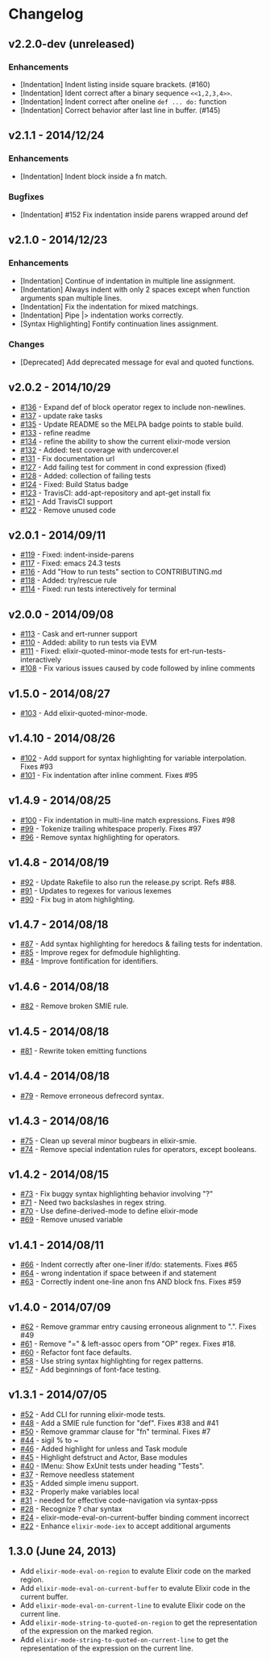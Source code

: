 # Changelog

## v2.2.0-dev (unreleased)

### Enhancements

  * [Indentation] Indent listing inside square brackets. (#160)
  * [Indentation] Ident correct after a binary sequence `<<1,2,3,4>>`.
  * [Indentation] Indent correct after oneline `def ... do:` function
  * [Indentation] Correct behavior after last line in buffer. (#145)

## v2.1.1 - 2014/12/24

### Enhancements

  * [Indentation] Indent block inside a fn match.

### Bugfixes

  * [Indentation] #152 Fix indentation inside parens wrapped around def

## v2.1.0 - 2014/12/23

### Enhancements

  * [Indentation] Continue of indentation in multiple line assignment.
  * [Indentation] Always indent with only 2 spaces except when function arguments span multiple lines.
  * [Indentation] Fix the indentation for mixed matchings.
  * [Indentation] Pipe |> indentation works correctly.
  * [Syntax Highlighting] Fontify continuation lines assignment.

### Changes

  * [Deprecated] Add deprecated message for eval and quoted functions.

## v2.0.2 - 2014/10/29
  * [#136](https://github.com/elixir-lang/emacs-elixir/pull/136) - Expand def of block operator regex to include non-newlines.
  * [#137](https://github.com/elixir-lang/emacs-elixir/pull/137) - update rake tasks
  * [#135](https://github.com/elixir-lang/emacs-elixir/pull/135) - Update README so the MELPA badge points to stable build.
  * [#133](https://github.com/elixir-lang/emacs-elixir/pull/133) - refine readme
  * [#134](https://github.com/elixir-lang/emacs-elixir/pull/134) - refine the ability to show the current elixir-mode version
  * [#132](https://github.com/elixir-lang/emacs-elixir/pull/132) - Added: test coverage with undercover.el
  * [#131](https://github.com/elixir-lang/emacs-elixir/pull/131) - Fix documentation url
  * [#127](https://github.com/elixir-lang/emacs-elixir/pull/127) - Add failing test for comment in cond expression (fixed)
  * [#128](https://github.com/elixir-lang/emacs-elixir/pull/128) - Added: collection of failing tests
  * [#124](https://github.com/elixir-lang/emacs-elixir/pull/124) - Fixed: Build Status badge
  * [#123](https://github.com/elixir-lang/emacs-elixir/pull/123) - TravisCI: add-apt-repository and apt-get install fix
  * [#121](https://github.com/elixir-lang/emacs-elixir/pull/121) - Add TravisCI support
  * [#122](https://github.com/elixir-lang/emacs-elixir/pull/122) - Remove unused code

## v2.0.1 - 2014/09/11
  * [#119](https://github.com/elixir-lang/emacs-elixir/pull/119) - Fixed: indent-inside-parens
  * [#117](https://github.com/elixir-lang/emacs-elixir/pull/117) - Fixed: emacs 24.3 tests
  * [#116](https://github.com/elixir-lang/emacs-elixir/pull/116) - Add "How to run tests" section to CONTRIBUTING.md
  * [#118](https://github.com/elixir-lang/emacs-elixir/pull/118) - Added: try/rescue rule
  * [#114](https://github.com/elixir-lang/emacs-elixir/pull/114) - Fixed: run tests interectively for terminal

## v2.0.0 - 2014/09/08
  * [#113](https://github.com/elixir-lang/emacs-elixir/pull/113) - Cask and ert-runner support
  * [#110](https://github.com/elixir-lang/emacs-elixir/pull/110) - Added: ability to run tests via EVM
  * [#111](https://github.com/elixir-lang/emacs-elixir/pull/111) - Fixed: elixir-quoted-minor-mode tests for ert-run-tests-interactively
  * [#108](https://github.com/elixir-lang/emacs-elixir/pull/108) - Fix various issues caused by code followed by inline comments

## v1.5.0 - 2014/08/27
  * [#103](https://github.com/elixir-lang/emacs-elixir/pull/103) - Add elixir-quoted-minor-mode.

## v1.4.10 - 2014/08/26
  * [#102](https://github.com/elixir-lang/emacs-elixir/pull/102) - Add support for syntax highlighting for variable interpolation. Fixes #93
  * [#101](https://github.com/elixir-lang/emacs-elixir/pull/101) - Fix indentation after inline comment. Fixes #95

## v1.4.9 - 2014/08/25
  * [#100](https://github.com/elixir-lang/emacs-elixir/pull/100) - Fix indentation in multi-line match expressions. Fixes #98
  * [#99](https://github.com/elixir-lang/emacs-elixir/pull/99) - Tokenize trailing whitespace properly. Fixes #97
  * [#96](https://github.com/elixir-lang/emacs-elixir/pull/96) - Remove syntax highlighting for operators.

## v1.4.8 - 2014/08/19
  * [#92](https://github.com/elixir-lang/emacs-elixir/pull/92) - Update Rakefile to also run the release.py script. Refs #88.
  * [#91](https://github.com/elixir-lang/emacs-elixir/pull/91) - Updates to regexes for various lexemes
  * [#90](https://github.com/elixir-lang/emacs-elixir/pull/90) - Fix bug in atom highlighting.

## v1.4.7 - 2014/08/18
  * [#87](https://github.com/elixir-lang/emacs-elixir/pull/87) - Add syntax highlighting for heredocs & failing tests for indentation.
  * [#85](https://github.com/elixir-lang/emacs-elixir/pull/85) - Improve regex for defmodule highlighting.
  * [#84](https://github.com/elixir-lang/emacs-elixir/pull/84) - Improve fontification for identifiers.

## v1.4.6 - 2014/08/18
  * [#82](https://github.com/elixir-lang/emacs-elixir/pull/82) - Remove broken SMIE rule.

## v1.4.5 - 2014/08/18
  * [#81](https://github.com/elixir-lang/emacs-elixir/pull/81) - Rewrite token emitting functions

## v1.4.4 - 2014/08/18
  * [#79](https://github.com/elixir-lang/emacs-elixir/pull/79) - Remove erroneous defrecord syntax.

## v1.4.3 - 2014/08/16
  * [#75](https://github.com/elixir-lang/emacs-elixir/pull/75) - Clean up several minor bugbears in elixir-smie.
  * [#74](https://github.com/elixir-lang/emacs-elixir/pull/74) - Remove special indentation rules for operators, except booleans.

## v1.4.2 - 2014/08/15
  * [#73](https://github.com/elixir-lang/emacs-elixir/pull/73) - Fix buggy syntax highlighting behavior involving "?"
  * [#71](https://github.com/elixir-lang/emacs-elixir/pull/71) - Need two backslashes in regex string.
  * [#70](https://github.com/elixir-lang/emacs-elixir/pull/70) - Use define-derived-mode to define elixir-mode
  * [#69](https://github.com/elixir-lang/emacs-elixir/pull/69) - Remove unused variable

## v1.4.1 - 2014/08/11
  * [#66](https://github.com/elixir-lang/emacs-elixir/pull/66) - Indent correctly after one-liner if/do: statements. Fixes #65
  * [#64](https://github.com/elixir-lang/emacs-elixir/pull/64) - wrong indentation if space between if and statement
  * [#63](https://github.com/elixir-lang/emacs-elixir/pull/63) - Correctly indent one-line anon fns AND block fns. Fixes #59

## v1.4.0 - 2014/07/09
  * [#62](https://github.com/elixir-lang/emacs-elixir/pull/62) - Remove grammar entry causing erroneous alignment to ".". Fixes #49
  * [#61](https://github.com/elixir-lang/emacs-elixir/pull/61) - Remove "=" & left-assoc opers from "OP" regex. Fixes #18.
  * [#60](https://github.com/elixir-lang/emacs-elixir/pull/60) - Refactor font face defaults.
  * [#58](https://github.com/elixir-lang/emacs-elixir/pull/58) - Use string syntax highlighting for regex patterns.
  * [#57](https://github.com/elixir-lang/emacs-elixir/pull/57) - Add beginnings of font-face testing.

## v1.3.1 - 2014/07/05
  * [#52](https://github.com/elixir-lang/emacs-elixir/pull/52) - Add CLI for running elixir-mode tests.
  * [#48](https://github.com/elixir-lang/emacs-elixir/pull/48) - Add a SMIE rule function for "def". Fixes #38 and #41
  * [#50](https://github.com/elixir-lang/emacs-elixir/pull/50) - Remove grammar clause for "fn" terminal. Fixes #7
  * [#44](https://github.com/elixir-lang/emacs-elixir/pull/44) - sigil % to ~
  * [#46](https://github.com/elixir-lang/emacs-elixir/pull/46) - Added highlight for unless and Task module
  * [#45](https://github.com/elixir-lang/emacs-elixir/pull/45) - Highlight defstruct and Actor, Base modules
  * [#40](https://github.com/elixir-lang/emacs-elixir/pull/40) - IMenu: Show ExUnit tests under heading "Tests".
  * [#37](https://github.com/elixir-lang/emacs-elixir/pull/37) - Remove needless statement
  * [#35](https://github.com/elixir-lang/emacs-elixir/pull/35) - Added simple imenu support.
  * [#32](https://github.com/elixir-lang/emacs-elixir/pull/32) - Properly make variables local
  * [#31](https://github.com/elixir-lang/emacs-elixir/pull/31) - needed for effective code-navigation via syntax-ppss
  * [#28](https://github.com/elixir-lang/emacs-elixir/pull/28) - Recognize ? char syntax
  * [#24](https://github.com/elixir-lang/emacs-elixir/pull/24) - elixir-mode-eval-on-current-buffer binding comment incorrect
  * [#22](https://github.com/elixir-lang/emacs-elixir/pull/22) - Enhance `elixir-mode-iex` to accept additional arguments

## 1.3.0 (June 24, 2013)
  * Add `elixir-mode-eval-on-region` to evalute Elixir code on the
  marked region.
  * Add `elixir-mode-eval-on-current-buffer` to evalute Elixir code in the current buffer.
  * Add `elixir-mode-eval-on-current-line` to evalute Elixir code on the current line.
  * Add `elixir-mode-string-to-quoted-on-region` to get the representation of the expression on the marked region.
  * Add `elixir-mode-string-to-quoted-on-current-line` to get the
  representation of the expression on the current line.
